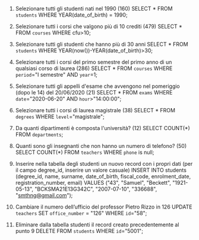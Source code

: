 1. Selezionare tutti gli studenti nati nel 1990 (160)
SELECT *
FROM `students`
WHERE YEAR(date_of_birth) = 1990;


2. Selezionare tutti i corsi che valgono più di 10 crediti (479)
SELECT *
FROM `courses`
WHERE cfu>10;


3. Selezionare tutti gli studenti che hanno più di 30 anni
SELECT *
FROM `students`
WHERE YEAR(now())-YEAR(date_of_birth)>30;


4. Selezionare tutti i corsi del primo semestre del primo anno di un qualsiasi corso di laurea (286)
SELECT *
FROM `courses`
WHERE `period`="I semestre" AND `year`=1;


5. Selezionare tutti gli appelli d'esame che avvengono nel pomeriggio (dopo le 14) del 20/06/2020 (21)
SELECT *
FROM `exams`
WHERE `date`="2020-06-20" AND `hour`>"14:00:00";


6. Selezionare tutti i corsi di laurea magistrale (38)
SELECT *
FROM `degrees`
WHERE `level`="magistrale";


7. Da quanti dipartimenti è composta l'università? (12)
SELECT COUNT(*)
FROM `departments`;


8. Quanti sono gli insegnanti che non hanno un numero di telefono? (50)
SELECT COUNT(*)
FROM `teachers`
WHERE `phone` is null;


9. Inserire nella tabella degli studenti un nuovo record con i propri dati (per il campo degree_id, inserire un valore casuale)
INSERT INTO students (degree_id, name, surname, date_of_birth, fiscal_code, enrolment_date, registration_number, email)
VALUES ("43", "Samuel", "Beckett", "1921-05-13", "BCKSMA21E13G342C", "2007-07-10", "336688", "smthng@gmail.com");


10. Cambiare il numero dell’ufficio del professor Pietro Rizzo in 126
UPDATE `teachers`
SET `office_number` = "126"
WHERE `id`="58";


11. Eliminare dalla tabella studenti il record creato precedentemente al punto 9
DELETE FROM `students`
WHERE `id`="5001";
